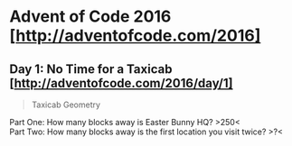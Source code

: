 # Advent of Code 2016 [http://adventofcode.com/2016]

## Day 1: No Time for a Taxicab [http://adventofcode.com/2016/day/1]
> Taxicab Geometry

Part One: How many blocks away is Easter Bunny HQ? >250<  
Part Two: How many blocks away is the first location you visit twice? >?<  
